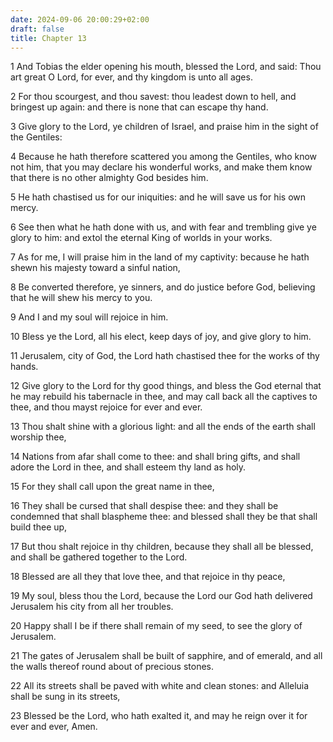 ```yaml
---
date: 2024-09-06 20:00:29+02:00
draft: false
title: Chapter 13
---
```




1 And Tobias the elder opening his mouth, blessed the Lord, and said: Thou art great O Lord, for ever, and thy kingdom is unto all ages.

2 For thou scourgest, and thou savest: thou leadest down to hell, and bringest up again: and there is none that can escape thy hand.

3 Give glory to the Lord, ye children of Israel, and praise him in the sight of the Gentiles:

4 Because he hath therefore scattered you among the Gentiles, who know not him, that you may declare his wonderful works, and make them know that there is no other almighty God besides him.

5 He hath chastised us for our iniquities: and he will save us for his own mercy.

6 See then what he hath done with us, and with fear and trembling give ye glory to him: and extol the eternal King of worlds in your works.

7 As for me, I will praise him in the land of my captivity: because he hath shewn his majesty toward a sinful nation,

8 Be converted therefore, ye sinners, and do justice before God, believing that he will shew his mercy to you.

9 And I and my soul will rejoice in him.

10 Bless ye the Lord, all his elect, keep days of joy, and give glory to him.

11 Jerusalem, city of God, the Lord hath chastised thee for the works of thy hands.

12 Give glory to the Lord for thy good things, and bless the God eternal that he may rebuild his tabernacle in thee, and may call back all the captives to thee, and thou mayst rejoice for ever and ever.

13 Thou shalt shine with a glorious light: and all the ends of the earth shall worship thee,

14 Nations from afar shall come to thee: and shall bring gifts, and shall adore the Lord in thee, and shall esteem thy land as holy.

15 For they shall call upon the great name in thee,

16 They shall be cursed that shall despise thee: and they shall be condemned that shall blaspheme thee: and blessed shall they be that shall build thee up,

17 But thou shalt rejoice in thy children, because they shall all be blessed, and shall be gathered together to the Lord.

18 Blessed are all they that love thee, and that rejoice in thy peace,

19 My soul, bless thou the Lord, because the Lord our God hath delivered Jerusalem his city from all her troubles.

20 Happy shall I be if there shall remain of my seed, to see the glory of Jerusalem.

21 The gates of Jerusalem shall be built of sapphire, and of emerald, and all the walls thereof round about of precious stones.

22 All its streets shall be paved with white and clean stones: and Alleluia shall be sung in its streets,

23 Blessed be the Lord, who hath exalted it, and may he reign over it for ever and ever, Amen.


